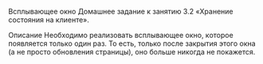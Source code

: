 Всплывающее окно
Домашнее задание к занятию 3.2 «Хранение состояния на клиенте».

Описание
Необходимо реализовать всплывающее окно, которое появляется только один раз. То есть, только после закрытия этого окна (а не просто обновления страницы), оно больше никогда не покажется.
